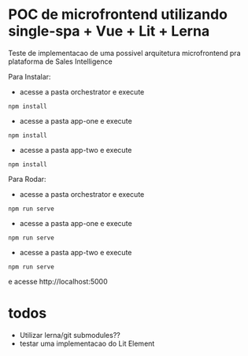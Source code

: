 # POC de microfrontend utilizando single-spa + Vue + Lit + Lerna


Teste de implementacao de uma possivel arquitetura microfrontend pra plataforma de Sales Intelligence


Para Instalar:

- acesse a pasta orchestrator e execute
```
npm install
```
- acesse a pasta app-one e execute
```
npm install
```
- acesse a pasta app-two e execute
```
npm install
```

Para Rodar:

- acesse a pasta orchestrator e execute
```
npm run serve
```
- acesse a pasta app-one e execute
```
npm run serve
```
- acesse a pasta app-two e execute
```
npm run serve
```

e acesse http://localhost:5000


# todos
- Utilizar lerna/git submodules??
- testar uma implementacao do Lit Element